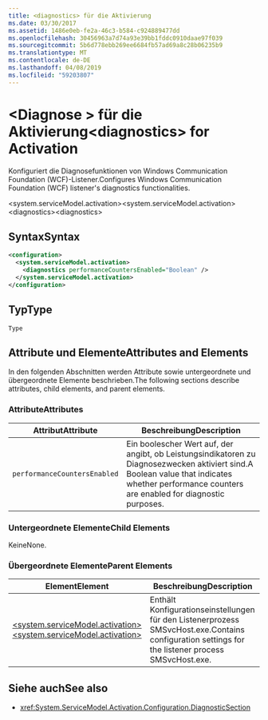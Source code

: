 ```yaml
---
title: <diagnostics> für die Aktivierung
ms.date: 03/30/2017
ms.assetid: 1486e0eb-fe2a-46c3-b584-c924889477dd
ms.openlocfilehash: 30456963a7d74a93e39bb1fddc0910daae97f039
ms.sourcegitcommit: 5b6d778ebb269ee6684fb57ad69a8c28b06235b9
ms.translationtype: MT
ms.contentlocale: de-DE
ms.lasthandoff: 04/08/2019
ms.locfileid: "59203807"
---
```

# <a name="diagnostics-for-activation"></a><span data-ttu-id="e4878-102">\<Diagnose > für die Aktivierung</span><span class="sxs-lookup"><span data-stu-id="e4878-102">\<diagnostics> for Activation</span></span>
<span data-ttu-id="e4878-103">Konfiguriert die Diagnosefunktionen von Windows Communication Foundation (WCF)-Listener.</span><span class="sxs-lookup"><span data-stu-id="e4878-103">Configures Windows Communication Foundation (WCF) listener's diagnostics functionalities.</span></span>  
  
 <span data-ttu-id="e4878-104">\<system.serviceModel.activation></span><span class="sxs-lookup"><span data-stu-id="e4878-104">\<system.serviceModel.activation></span></span>  
<span data-ttu-id="e4878-105">\<diagnostics></span><span class="sxs-lookup"><span data-stu-id="e4878-105">\<diagnostics></span></span>  
  
## <a name="syntax"></a><span data-ttu-id="e4878-106">Syntax</span><span class="sxs-lookup"><span data-stu-id="e4878-106">Syntax</span></span>  
  
```xml  
<configuration>
  <system.serviceModel.activation>
    <diagnostics performanceCountersEnabled="Boolean" />
  </system.serviceModel.activation>
</configuration>
```  
  
## <a name="type"></a><span data-ttu-id="e4878-107">Typ</span><span class="sxs-lookup"><span data-stu-id="e4878-107">Type</span></span>  
 `Type`  
  
## <a name="attributes-and-elements"></a><span data-ttu-id="e4878-108">Attribute und Elemente</span><span class="sxs-lookup"><span data-stu-id="e4878-108">Attributes and Elements</span></span>  
 <span data-ttu-id="e4878-109">In den folgenden Abschnitten werden Attribute sowie untergeordnete und übergeordnete Elemente beschrieben.</span><span class="sxs-lookup"><span data-stu-id="e4878-109">The following sections describe attributes, child elements, and parent elements.</span></span>  
  
### <a name="attributes"></a><span data-ttu-id="e4878-110">Attribute</span><span class="sxs-lookup"><span data-stu-id="e4878-110">Attributes</span></span>  
  
|<span data-ttu-id="e4878-111">Attribut</span><span class="sxs-lookup"><span data-stu-id="e4878-111">Attribute</span></span>|<span data-ttu-id="e4878-112">Beschreibung</span><span class="sxs-lookup"><span data-stu-id="e4878-112">Description</span></span>|  
|---------------|-----------------|  
|`performanceCountersEnabled`|<span data-ttu-id="e4878-113">Ein boolescher Wert auf, der angibt, ob Leistungsindikatoren zu Diagnosezwecken aktiviert sind.</span><span class="sxs-lookup"><span data-stu-id="e4878-113">A Boolean value that indicates whether performance counters are enabled for diagnostic purposes.</span></span>|  
  
### <a name="child-elements"></a><span data-ttu-id="e4878-114">Untergeordnete Elemente</span><span class="sxs-lookup"><span data-stu-id="e4878-114">Child Elements</span></span>  
 <span data-ttu-id="e4878-115">Keine</span><span class="sxs-lookup"><span data-stu-id="e4878-115">None.</span></span>  
  
### <a name="parent-elements"></a><span data-ttu-id="e4878-116">Übergeordnete Elemente</span><span class="sxs-lookup"><span data-stu-id="e4878-116">Parent Elements</span></span>  
  
|<span data-ttu-id="e4878-117">Element</span><span class="sxs-lookup"><span data-stu-id="e4878-117">Element</span></span>|<span data-ttu-id="e4878-118">Beschreibung</span><span class="sxs-lookup"><span data-stu-id="e4878-118">Description</span></span>|  
|-------------|-----------------|  
|[<span data-ttu-id="e4878-119">\<system.serviceModel.activation></span><span class="sxs-lookup"><span data-stu-id="e4878-119">\<system.serviceModel.activation></span></span>](../../../../../docs/framework/configure-apps/file-schema/wcf/system-servicemodel-activation.md)|<span data-ttu-id="e4878-120">Enthält Konfigurationseinstellungen für den Listenerprozess SMSvcHost.exe.</span><span class="sxs-lookup"><span data-stu-id="e4878-120">Contains configuration settings for the listener process SMSvcHost.exe.</span></span>|  
  
## <a name="see-also"></a><span data-ttu-id="e4878-121">Siehe auch</span><span class="sxs-lookup"><span data-stu-id="e4878-121">See also</span></span>

- <xref:System.ServiceModel.Activation.Configuration.DiagnosticSection>
